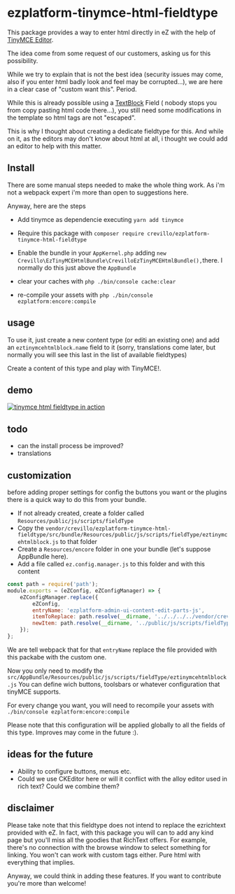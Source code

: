 ezplatform-tinymce-html-fieldtype
=================================

This package provides a way to enter html directly in eZ with the help of [TinyMCE Editor](
https://www.tiny.cloud/).

The idea come from some request of our customers, asking us for this possibility. 

While we try to explain that is not the best idea (security issues may come, also if you enter 
html badly look and feel may be corrupted...), we are here in a clear case of "custom want this". 
Period.

While this is already possible using a [TextBlock](https://github.com/ezsystems/ezpublish-kernel/tree/master/eZ/Publish/Core/FieldType/TextBlock) Field (
nobody stops you from copy pasting html code there...), you still need some modifications
in the template so html tags are not "escaped". 

This is why I thought about creating a dedicate fieldtype for this. And while on it, 
as the editors may don't know about html at all, i thought we could add an editor to help 
with this matter. 

## Install

There are some manual steps needed to make the whole thing work. As i'm not a webpack expert
i'm more than open to suggestions here. 

Anyway, here are the steps

 * Add tinymce as dependencie executing
    `yarn add tinymce`
 
 * Require this package with `composer require crevillo/ezplatform-tinymce-html-fieldtype`
 
 * Enable the bundle in your `AppKernel.php` adding `new Crevillo\EzTinyMCEHtmlBundle\CrevilloEzTinyMCEHtmlBundle(),`there. 
   I normally do this just above the `AppBundle`
 
 * clear your caches with `php ./bin/console cache:clear`
 
 * re-compile your assets with `php ./bin/console ezplatform:encore:compile`

## usage

To use it, just create a new content type (or editi an existing one) and add an `eztinymcehtmlblock.name`
field to it (sorry, translations come later, but normally you will see this last in the list of 
available fieldtypes)

Create a content of this type and play with TinyMCE!.

## demo

[![tinymce html fieldtype in action](https://img.youtube.com/vi/m1IJi8rMcmE/0.jpg)](https://www.youtube.com/watch?v=m1IJi8rMcmE)
 
  
## todo

* can the install process be improved?
* translations

## customization

before adding proper settings for config the buttons you want or the plugins there is a quick
way to do this from your bundle. 

 
 * If not already created, create a folder called `Resources/public/js/scripts/fieldType`
 * Copy the `vendor/crevillo/ezplatform-tinymce-html-fieldtype/src/bundle/Resources/public/js/scripts/fieldType/eztinymcehtmlblock.js` to that folder
 * Create a `Resources/encore` folder in one your bundle (let's suppose AppBundle here). 
 * Add a file called `ez.config.manager.js` to this folder and with this content 
 ```javascript
 const path = require('path');
 module.exports = (eZConfig, eZConfigManager) => {
     eZConfigManager.replace({
         eZConfig,
         entryName: 'ezplatform-admin-ui-content-edit-parts-js',
         itemToReplace: path.resolve(__dirname, '../../../../vendor/crevillo/ezplatform-tinymce-html-fieldtype/src/bundle/Resources/public/js/scripts/fieldType/eztinymcehtmlblock.js'),
         newItem: path.resolve(__dirname, '../public/js/scripts/fieldType/eztinymcehtmlblock.js'),
     });
 };
```
We are tell webpack that for that `entryName` replace the file provided with this packabe with the custom one.

Now you only need to modify the `src/AppBundle/Resources/public/js/scripts/fieldType/eztinymcehtmlblock.js`
You can define wich buttons, toolsbars or whatever configuration that tinyMCE supports. 

For every change you want, you will need to recompile your assets with 
`./bin/console ezplatform:encore:compile`

Please note that this configuration will be applied globally to all the fields of this type. 
Improves may come in the future :).     

## ideas for the future

* Ability to configure buttons, menus etc.
* Could we use CKEditor here or will it conflict with the alloy editor used in rich text? 
Could we combine them?

## disclaimer

Please take note that this fieldtype does not intend to replace the ezrichtext provided with eZ. 
In fact, with this package you will can to add any kind page but you'll miss all the goodies that
RichText offers. For example, there's no connection with the browse window to select something for linking.
You won't can work with custom tags either. Pure html with everything that implies.  

Anyway, we could think in adding these features. If you want to contribute you're more than
welcome!     